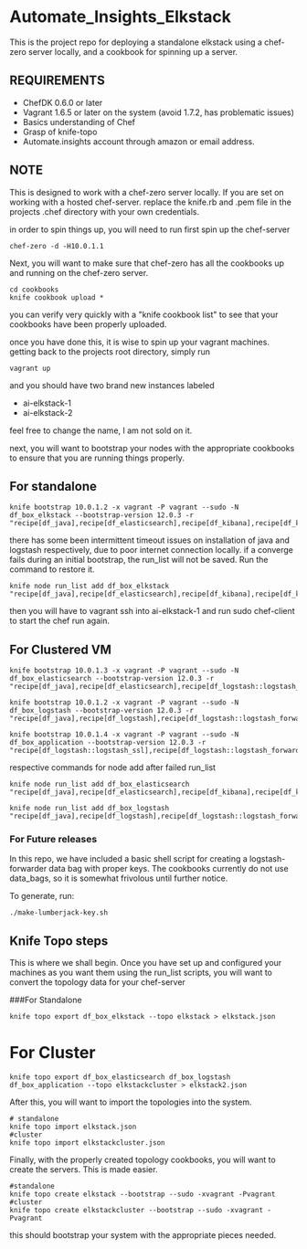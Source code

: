 # Automate_Insights_Elkstack 
This is the project repo for deploying a standalone elkstack using a chef-zero server locally, and a cookbook for spinning up a server. 

## REQUIREMENTS


* ChefDK 0.6.0 or later
* Vagrant 1.6.5 or later on the system (avoid 1.7.2, has problematic issues)
* Basics understanding of Chef
* Grasp of knife-topo
* Automate.insights account through amazon or email address. 

## NOTE 
This is designed to work with a chef-zero server locally. If you are set on working with a hosted chef-server. replace the knife.rb and .pem file in the projects .chef directory with your own credentials. 

in order to spin things up, you will need to run first spin up the chef-server

```
chef-zero -d -H10.0.1.1
```
Next, you will want to make sure that chef-zero has all the cookbooks up and running on the chef-zero server. 

```
cd cookbooks
knife cookbook upload * 
```
you can verify very quickly with a "knife cookbook list" to see that your cookbooks have been properly uploaded. 

once you have done this, it is wise to spin up your vagrant machines. getting back to the projects root directory, simply run 

```
vagrant up
```
and you should have two brand new instances labeled
* ai-elkstack-1
* ai-elkstack-2 

feel free to change the name, I am not sold on it. 

next, you will want to bootstrap your nodes with the appropriate cookbooks to ensure that you are running things properly. 

## For standalone ##
```
knife bootstrap 10.0.1.2 -x vagrant -P vagrant --sudo -N df_box_elkstack --bootstrap-version 12.0.3 -r "recipe[df_java],recipe[df_elasticsearch],recipe[df_kibana],recipe[df_kibana::kibana_nginx],recipe[df_logstash],recipe[df_logstash::logstash_forwarder]"
```

there has some been intermittent timeout issues on installation of java and logstash respectively, due to poor internet connection locally. if a converge fails during an initial bootstrap, the run_list will not be saved. Run the command to restore it.  
```
knife node run_list add df_box_elkstack "recipe[df_java],recipe[df_elasticsearch],recipe[df_kibana],recipe[df_kibana::kibana_nginx],recipe[df_logstash],recipe[df_logstash::logstash_forwarder]"
```
then you will have to vagrant ssh into ai-elkstack-1 and run sudo chef-client to start the chef run again.

## For Clustered VM ##

```
knife bootstrap 10.0.1.3 -x vagrant -P vagrant --sudo -N df_box_elasticsearch --bootstrap-version 12.0.3 -r "recipe[df_java],recipe[df_elasticsearch],recipe[df_logstash::logstash_ssl],recipe[df_kibana],recipe[df_kibana::kibana_nginx]"

knife bootstrap 10.0.1.2 -x vagrant -P vagrant --sudo -N df_box_logstash --bootstrap-version 12.0.3 -r "recipe[df_java],recipe[df_logstash],recipe[df_logstash::logstash_forwarder]"

knife bootstrap 10.0.1.4 -x vagrant -P vagrant --sudo -N df_box_application --bootstrap-version 12.0.3 -r "recipe[df_logstash::logstash_ssl],recipe[df_logstash::logstash_forwarder]"
```
respective commands for node add after failed run_list 
```
knife node run_list add df_box_elasticsearch "recipe[df_java],recipe[df_elasticsearch],recipe[df_kibana],recipe[df_kibana::kibana_nginx]"

knife node run_list add df_box_logstash "recipe[df_java],recipe[df_logstash],recipe[df_logstash::logstash_forwarder]"
```

### For Future releases
In this repo, we have included a basic shell script for creating a logstash-forwarder data bag with proper keys. The cookbooks currently do not use data_bags, so it is somewhat frivolous until further notice.

To generate, run: 
```
./make-lumberjack-key.sh
```

## Knife Topo steps
This is where we shall begin. Once you have set up and configured your machines as you want them using the run_list scripts, you will want to convert the topology data for your chef-server

###For Standalone
```
knife topo export df_box_elkstack --topo elkstack > elkstack.json
```
# For Cluster
```
knife topo export df_box_elasticsearch df_box_logstash df_box_application --topo elkstackcluster > elkstack2.json
```

After this, you will want to import the topologies into the system. 
```
# standalone
knife topo import elkstack.json
#cluster
knife topo import elkstackcluster.json
```

Finally, with the properly created topology cookbooks, you will want to create the servers. This is made easier. 

```
#standalone
knife topo create elkstack --bootstrap --sudo -xvagrant -Pvagrant
#cluster
knife topo create elkstackcluster --bootstrap --sudo -xvagrant -Pvagrant
```
this should bootstrap your system with the appropriate pieces needed. 


